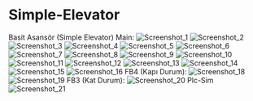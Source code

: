 # Simple-Elevator
Basit Asansör (Simple Elevator)
Main:
![Screenshot_1](https://github.com/user-attachments/assets/8a3e9d32-f77e-4495-8c5d-0456f18a11c5)
![Screenshot_2](https://github.com/user-attachments/assets/2ad16d1d-dd84-4ef6-8fcd-87d3b797b289)
![Screenshot_3](https://github.com/user-attachments/assets/a630ab8b-1bd0-48d6-a544-5b248641460a)
![Screenshot_4](https://github.com/user-attachments/assets/302a5955-e52f-45e8-9b5e-050d265ab746)
![Screenshot_5](https://github.com/user-attachments/assets/9167c6be-b983-405a-b22e-c1cbb5aaea6d)
![Screenshot_6](https://github.com/user-attachments/assets/85cd229a-3822-4cec-8b7a-7998fc01eb16)
![Screenshot_7](https://github.com/user-attachments/assets/c12756bb-24df-4b30-b62c-9ebcb5289e7f)
![Screenshot_8](https://github.com/user-attachments/assets/ae7b1c5c-f5e9-449d-89f0-02dced07d081)
![Screenshot_9](https://github.com/user-attachments/assets/a5bf1191-0bed-4ad5-879a-4efb9bb63e60)
![Screenshot_10](https://github.com/user-attachments/assets/bb9ab23c-4786-4ef9-ba97-9b90a186bd5c)
![Screenshot_11](https://github.com/user-attachments/assets/506a34ea-e783-4fc5-9eee-734938c454cc)
![Screenshot_12](https://github.com/user-attachments/assets/8f2a874d-48ae-47e0-9297-9dde15b8c16f)
![Screenshot_13](https://github.com/user-attachments/assets/b1c0df9c-1b2c-46cf-baa7-1033f477b6f0)
![Screenshot_14](https://github.com/user-attachments/assets/5705baad-c20f-430d-bc12-3f65e464ffd1)
![Screenshot_15](https://github.com/user-attachments/assets/55e4f1b8-d14f-4647-b343-c29a8a4699a2)
![Screenshot_16](https://github.com/user-attachments/assets/eaa342aa-f9cf-455d-800c-0787b6ec6538)
FB4 (Kapı Durum):
![Screenshot_18](https://github.com/user-attachments/assets/806b9e98-760e-4f53-b9fc-26c9d7fd2334)
![Screenshot_19](https://github.com/user-attachments/assets/613f000c-d0dc-43b1-a0b7-3e445652549d)
FB3 (Kat Durum):
![Screenshot_20](https://github.com/user-attachments/assets/96813aa2-2b61-4f20-88a7-cb7643622c16)
Plc-Sim
![Screenshot_21](https://github.com/user-attachments/assets/f448684f-a5bf-494d-b7bf-2d7b6b9b54c3)
